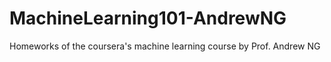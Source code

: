 # MachineLearning101-AndrewNG

Homeworks of the coursera's machine learning course by Prof. Andrew NG
 
